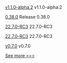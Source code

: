 
[v1.1.0-alpha.2](https://github.com/hyperledger/firefly-ui/releases/tag/v1.1.0-alpha.2) v1.1.0-alpha.2

[0.38.0](https://github.com/hyperledger/aries-vcx/releases/tag/0.38.0) Release 0.38.0

[22.7.0-RC3](https://github.com/hyperledger/besu/releases/tag/22.7.0-RC3) 22.7.0-RC3

[22.7.0-RC3](https://github.com/hyperledger/besu-docs/releases/tag/22.7.0-RC3) 22.7.0-RC3

[v0.7.0](https://github.com/hyperledger-labs/fabric-builder-k8s/releases/tag/v0.7.0) v0.7.0


[See more >>>](https://start-here.hyperledger.org/releases)
